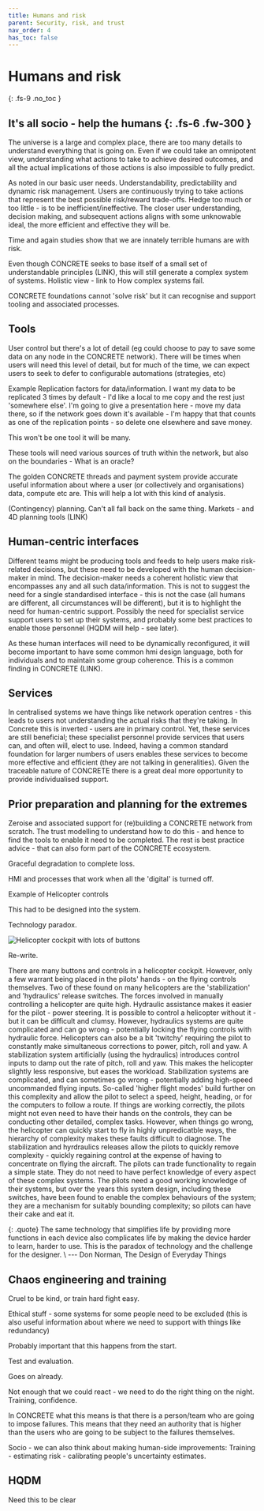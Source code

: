 ```yaml
---
title: Humans and risk
parent: Security, risk, and trust
nav_order: 4
has_toc: false
---
```


# Humans and risk
{: .fs-9 .no_toc }


It's all socio - help the humans
{: .fs-6 .fw-300 }
----

The universe is a large and complex place, there are too many details to understand everything that is going on. 
Even if we could take an omnipotent view, understanding what actions to take to achieve desired outcomes, and all the actual implications of those actions is also impossible to fully predict.

As noted in our basic user needs.  Understandability, predictability and dynamic risk management.
Users are continuously trying to take actions that represent the best possible risk/reward trade-offs.
Hedge too much or too little - is to be inefficient/ineffective.
The closer user understanding, decision making, and subsequent actions aligns with some unknowable ideal, the more efficient and effective they will be.

Time and again studies show that we are innately terrible humans are with risk. 

Even though CONCRETE seeks to base itself of a small set of understandable principles (LINK), this will still generate a complex system of systems.
Holistic view - link to How complex systems fail.

CONCRETE foundations cannot 'solve risk' but it can recognise and support tooling and associated processes.

## Tools

User control but there's a lot of detail (eg could choose to pay to save some data on any node in the CONCRETE network).  There will be times when users will need this level of detail, but for much of the time, we can expect users to seek to defer to configurable automations (strategies, etc)

Example Replication factors for data/information.  I want my data to be replicated 3 times by default - I'd like a local to me copy and the rest just 'somewhere else'.  I'm going to give a presentation here - move my data there, so if the network goes down it's available - I'm happy that that counts as one of the replication points - so delete one elsewhere and save money.

This won't be one tool it will be many.  

These tools will need various sources of truth within the network, but also on the boundaries - What is an oracle?

The golden CONCRETE threads and payment system provide accurate useful information about where a user (or collectively and organisations) data, compute etc are.  This will help a lot with this kind of analysis.

(Contingency) planning.  Can't all fall back on the same thing.  Markets - and 4D planning tools (LINK)

## Human-centric interfaces

Different teams might be producing tools and feeds to help users make risk-related decisions, but these need to be developed with the human decision-maker in mind. The decision-maker needs a coherent holistic view that encompasses any and all such data/information.  This is not to suggest the need for a single standardised interface - this is not the case (all humans are different, all circumstances will be different), but it is to highlight the need for human-centric support.  Possibly the need for specialist service support users to set up their systems, and probably some best practices to enable those personnel (HQDM will help - see later).

As these human interfaces will need to be dynamically reconfigured, it will become important to have some common hmi design language, both for individuals and to maintain some group coherence.  This is a common finding in CONCRETE (LINK).  

## Services

In centralised systems we have things like network operation centres - this leads to users not understanding the actual risks that they're taking.  In Concrete this is inverted - users are in primary control. Yet, these services are still beneficial; these specialist personnel provide services that users can, and often will, elect to use.  Indeed, having a common standard foundation for larger numbers of users enables these services to become more effective and efficient (they are not talking in generalities).  Given the traceable nature of CONCRETE there is a great deal more opportunity to provide individualised support.

## Prior preparation and planning for the extremes

Zeroise and associated support for (re)building a CONCRETE network from scratch.  The trust modelling to understand how to do this - and hence to find the tools to enable it need to be completed.  The rest is best practice advice - that can also form part of the CONCRETE ecosystem.

Graceful degradation to complete loss.

HMI and processes that work when all the 'digital' is turned off.  

Example of Helicopter controls

This had to be designed into the system.

Technology paradox.

![Helicopter cockpit with lots of buttons](../../../../../images/current/helicopter_cockpit.png)

Re-write.

There are many buttons and controls in a helicopter cockpit.  However, only a few warrant being placed in the pilots' hands - on the flying controls themselves. Two of these found on many helicopters are the 'stabilization' and 'hydraulics' release switches.  The forces involved in manually controlling a helicopter are quite high.  Hydraulic assistance makes it easier for the pilot - power steering.  It is possible to control a helicopter without it - but it can be difficult and clumsy.  However, hydraulics systems are quite complicated and can go wrong - potentially locking the flying controls with hydraulic force.  Helicopters can also be a bit 'twitchy' requiring the pilot to constantly make simultaneous corrections to power, pitch, roll and yaw.  A stabilization system artificially (using the hydraulics) introduces control inputs to damp out the rate of pitch, roll and yaw.  This makes the helicopter slightly less responsive, but eases the workload.  Stabilization systems are complicated, and can sometimes go wrong - potentially adding high-speed uncommanded flying inputs. So-called 'higher flight modes' build further on this complexity and allow the pilot to select a speed, height, heading, or for the computers to follow a route.  If things are working correctly, the pilots might not even need to have their hands on the controls, they can be conducting other detailed, complex tasks.  However, when things go wrong, the helicopter can quickly start to fly in highly unpredicatble ways, the hierarchy of complexity makes these faults difficult to diagnose.  The stabilization and hyrdraulics releases allow the pilots to quickly remove complexity - quickly regaining control at the expense of having to concentrate on flying the aircraft.  The pilots can trade functionality to regain a simple state.  They do not need to have perfect knowledge of every aspect of these complex systems.  The pilots need a good working knowledge of their systems, but over the years this system design, including these switches, have been found to enable the complex behaviours of the system; they are a mechanism for suitably bounding complexity; so pilots can have their cake and eat it. 

{: .quote}
The same technology that simplifies life by providing more functions in each device also complicates life by making the device harder to learn, harder to use.  This is the paradox of technology and the challenge for the designer. \\ 
--- Don Norman, The Design of Everyday Things


## Chaos engineering and training

Cruel to be kind, or train hard fight easy.

Ethical stuff - some systems for some people need to be excluded (this is also useful information about where we need to support with things like redundancy)

Probably important that this happens from the start.

Test and evaluation.

Goes on already.

Not enough that we could react - we need to do the right thing on the night. Training, confidence.

In CONCRETE what this means is that there is a person/team who are going to impose failures.  This means that they need an authority that is higher than the users who are going to be subject to the failures themselves.  

Socio - we can also think about making human-side improvements:
Training - estimating risk - calibrating people's uncertainty estimates.

## HQDM

Need this to be clear

